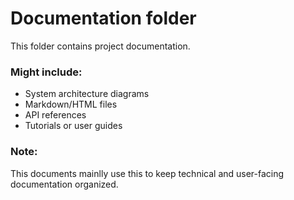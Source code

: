 # Documentation folder

This folder contains project documentation.

### Might include:
- System architecture diagrams
- Markdown/HTML files
- API references
- Tutorials or user guides

### Note:
This documents mainlly use this to keep technical and user-facing documentation organized.
